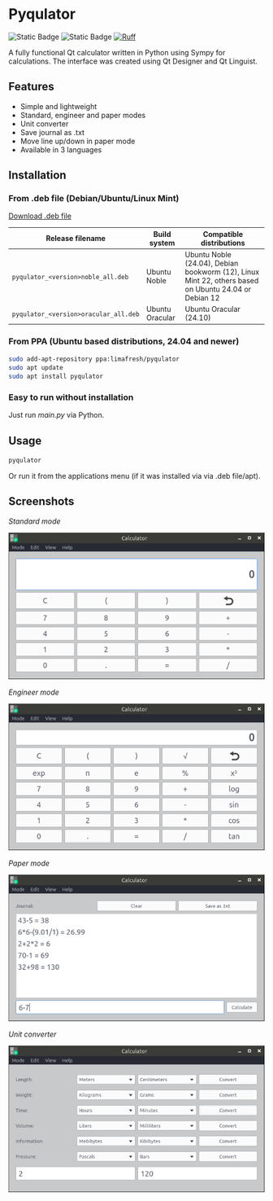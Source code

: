 # Pyqulator

![Static Badge](https://img.shields.io/badge/License-GNU_GPL_v3-blue)
![Static Badge](https://img.shields.io/badge/PyQt-6-green)
[![Ruff](https://img.shields.io/endpoint?url=https://raw.githubusercontent.com/astral-sh/ruff/main/assets/badge/v2.json)](https://github.com/astral-sh/ruff)

A fully functional Qt calculator written in Python using Sympy for calculations. The interface was created using Qt Designer and Qt Linguist.

## Features
+ Simple and lightweight
+ Standard, engineer and paper modes
+ Unit converter
+ Save journal as .txt
+ Move line up/down in paper mode
+ Available in 3 languages

## Installation
### From .deb file (Debian/Ubuntu/Linux Mint)
[Download .deb file](https://launchpad.net/~limafresh/+archive/ubuntu/pyqulator/+packages)

| Release filename | Build system | Compatible distributions |
| ---------------- | ------------ | ------------------------------------- |
| `pyqulator_<version>noble_all.deb` | Ubuntu Noble | Ubuntu Noble (24.04), Debian bookworm (12), Linux Mint 22, others based on Ubuntu 24.04 or Debian 12 |
| `pyqulator_<version>oracular_all.deb` | Ubuntu Oracular | Ubuntu Oracular (24.10) |
### From PPA (Ubuntu based distributions, 24.04 and newer)
```bash
sudo add-apt-repository ppa:limafresh/pyqulator
sudo apt update
sudo apt install pyqulator
```
### Easy to run without installation
Just run *main.py* via Python.

## Usage
```bash
pyqulator
```
Or run it from the applications menu (if it was installed via via .deb file/apt).

## Screenshots
*Standard mode*

![Screenshot](https://raw.githubusercontent.com/limafresh/pyqulator/main/screenshots/screenshot1.png)

*Engineer mode*

![Screenshot](https://raw.githubusercontent.com/limafresh/pyqulator/main/screenshots/screenshot2.png)

*Paper mode*

![Screenshot](https://raw.githubusercontent.com/limafresh/pyqulator/main/screenshots/screenshot3.png)

*Unit converter*

![Screenshot](https://raw.githubusercontent.com/limafresh/pyqulator/main/screenshots/screenshot4.png)
